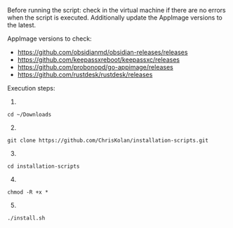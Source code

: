 Before running the script: check in the virtual machine if there are no errors when the script is executed. Additionally update the AppImage versions to the latest.

AppImage versions to check:
- https://github.com/obsidianmd/obsidian-releases/releases
- https://github.com/keepassxreboot/keepassxc/releases
- https://github.com/probonopd/go-appimage/releases
- https://github.com/rustdesk/rustdesk/releases

Execution steps:

1.
```
cd ~/Downloads
```
2.
```
git clone https://github.com/ChrisKolan/installation-scripts.git
```
3.
```
cd installation-scripts
```
4.
```
chmod -R +x *
```
5.
```
./install.sh
```
